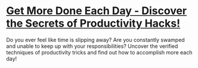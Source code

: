 
# [Get More Done Each Day - Discover the Secrets of Productivity Hacks!](https://www.mindhaste.com/t/productivity-hacks/get-more-done-each-day---discover-the-secrets-of-productivity-hacks-192)

Do you ever feel like time is slipping away? Are you constantly swamped and unable to keep up with your responsibilities? Uncover the verified techniques of productivity tricks and find out how to accomplish more each day!
    